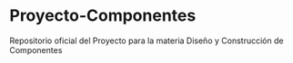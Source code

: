 # Proyecto-Componentes
Repositorio oficial del Proyecto para la materia Diseño y Construcción de Componentes
